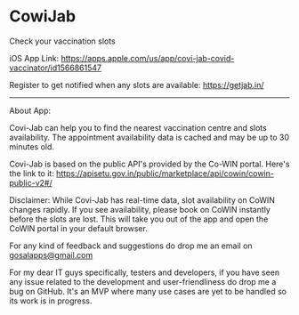 # CowiJab
Check your vaccination slots

iOS App Link: https://apps.apple.com/us/app/covi-jab-covid-vaccinator/id1566861547

Register to get notified when any slots are available: https://getjab.in/

---------
About App:

Covi-Jab can help you to find the nearest vaccination centre and slots availability. 
The appointment availability data is cached and may be up to 30 minutes old.

Covi-Jab is based on the public API's provided by the Co-WIN portal.
Here's the link to it:
https://apisetu.gov.in/public/marketplace/api/cowin/cowin-public-v2#/

Disclaimer: While Covi-Jab has real-time data, slot availability on CoWIN changes rapidly. If you see availability, please book on CoWIN instantly before the slots are lost. This will take you out of the app and open the CoWIN portal in your default browser.

For any kind of feedback and suggestions do drop me an email on gosalapps@gmail.com

For my dear IT guys specifically, testers and developers, if you have seen any issue related to the development and user-friendliness do drop me a bug on GitHub. It's an MVP where many use cases are yet to be handled so its work is in progress. 


